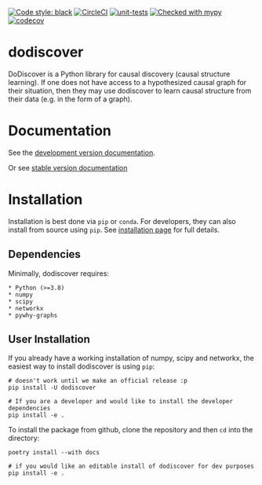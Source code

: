[![Code style: black](https://img.shields.io/badge/code%20style-black-000000.svg)](https://github.com/psf/black)
[![CircleCI](https://circleci.com/gh/py-why/dodiscover/tree/main.svg?style=svg)](https://circleci.com/gh/py-why/dodiscover/tree/main)
[![unit-tests](https://github.com/py-why/dodiscover/actions/workflows/main.yml/badge.svg)](https://github.com/py-why/dodiscover/actions/workflows/main.yml)
[![Checked with mypy](http://www.mypy-lang.org/static/mypy_badge.svg)](http://mypy-lang.org/)
[![codecov](https://codecov.io/gh/py-why/dodiscover/branch/main/graph/badge.svg?token=H1reh7Qwf4)](https://codecov.io/gh/py-why/dodiscover)

# dodiscover

DoDiscover is a Python library for causal discovery (causal structure learning). If one does not have access to a hypothesized causal graph for their situation, then they may use dodiscover to learn causal structure from their data (e.g. in the form of a graph).

# Documentation

See the [development version documentation](https://pywhy.github.io/dodiscover/dev/index.html).

Or see [stable version documentation](https://pywhy.github.io/dodiscover/stable/index.html)

# Installation

Installation is best done via `pip` or `conda`. For developers, they can also install from source using `pip`. See [installation page](TBD) for full details.

## Dependencies

Minimally, dodiscover requires:

    * Python (>=3.8)
    * numpy
    * scipy
    * networkx
    * pywhy-graphs

## User Installation

If you already have a working installation of numpy, scipy and networkx, the easiest way to install dodiscover is using `pip`:

    # doesn't work until we make an official release :p
    pip install -U dodiscover

    # If you are a developer and would like to install the developer dependencies
    pip install -e .

To install the package from github, clone the repository and then `cd` into the directory:

    poetry install --with docs

    # if you would like an editable install of dodiscover for dev purposes
    pip install -e .
